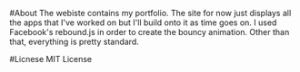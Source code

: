 #About
The webiste contains my portfolio. The site for now just displays all the apps that I've worked on but I'll build onto it as time goes on.
I used Facebook's rebound.js in order to create the bouncy animation. Other than that, everything is pretty standard.

#Licnese
MIT License
